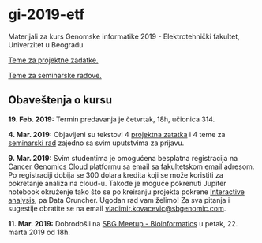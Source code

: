 # gi-2019-etf
Materijali za kurs Genomske informatike 2019 - Elektrotehnički fakultet, Univerzitet u Beogradu

[Teme za projektne zadatke.](https://docs.google.com/document/d/10Rba5Pn4Q8wO5ENXaaV9F0XY9BQQPoz6jz3HqrnFJI4)

[Teme za seminarske radove.](https://docs.google.com/document/d/14kr6Mnhk3urbpX0njnH7tl9YMoTwnRF7HdZ7qJjRMUg)

## Obaveštenja o kursu
**19. Feb. 2019:** Termin predavanja je četvrtak, 18h, učionica 314.

**4. Mar. 2019:** Objavljeni su tekstovi 4 [projektna zatatka](https://docs.google.com/document/d/10Rba5Pn4Q8wO5ENXaaV9F0XY9BQQPoz6jz3HqrnFJI4) i 4 teme za [seminarski rad](https://docs.google.com/document/d/14kr6Mnhk3urbpX0njnH7tl9YMoTwnRF7HdZ7qJjRMUg) zajedno sa svim uputstvima za prijavu. 

**9. Mar. 2019:**  Svim studentima je omogućena besplatna registracija na [Cancer Genomics Cloud](http://www.cancergenomicscloud.org/) platformu sa email sa fakultetskom email adresom. Po registraciji dobija se 300 dolara kredita koji se može koristiti za pokretanje analiza na cloud-u. Takođe je moguće pokrenuti Jupiter notebook okruženje tako što se po kreiranju projekta pokrene [Interactive analysis](https://docs.sevenbridges.com/docs/interactive-analysis-on-the-platform), pa Data Cruncher. Ugodan rad vam želimo! Za sva pitanja i sugestije obratite se na email vladimir.kovacevic@sbgenomic.com.

**11. Mar. 2019:** 
Dobrodošli na [SBG Meetup - Bioinformatics](https://www.meetup.com/seven-bridges/events/259527619/) u petak, 22. marta 2019 od 18h. 
